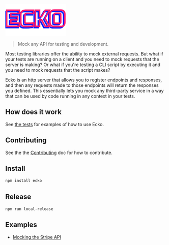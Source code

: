 ![Ecko](./docs/ecko.png)

> Mock any API for testing and development.

Most testing libraries offer the ability to mock external requests. But what if
your tests are running on a client and you need to mock requests that the server
is making? Or what if you're testing a CLI script by executing it and you need
to mock requests that the script makes?

Ecko is an http server that allows you to register endpoints and responses, and
then any requests made to those endpoints will return the responses you defined.
This essentially lets you mock any third-party service in a way that can be used
by code running in any context in your tests.

## How does it work

See [the tests](./tests/all.test.ts) for examples of how to use Ecko.

## Contributing

See the the [Contributing](./contributing.md) doc for how to contribute.

## Install

```bash
npm install ecko
```

## Release

```bash
npm run local-release
```

## Examples

- [Mocking the Stripe API](./tests/stripe-example.test.ts)
